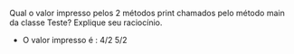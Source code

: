 Qual o valor impresso pelos 2 métodos print chamados pelo método main da classe Teste? Explique seu raciocínio.

- O valor impresso é :
4/2
5/2
